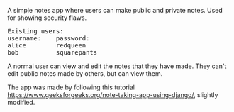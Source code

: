 A simple notes app where users can make public and private notes.
Used for showing security flaws.

<pre>
Existing users:
username:    password:
alice        redqueen
bob          squarepants
</pre>

A normal user can view and edit the notes that they have made. They can't edit public notes made by others, but can view them.

The app was made by following this tutorial https://www.geeksforgeeks.org/note-taking-app-using-django/, slightly modified.
